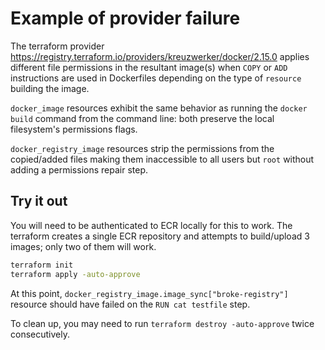 # Example of provider failure

The terraform provider https://registry.terraform.io/providers/kreuzwerker/docker/2.15.0 applies different file permissions in the resultant image(s) when `COPY` or `ADD` instructions are used in Dockerfiles depending on the type of `resource` building the image.

`docker_image` resources exhibit the same behavior as running the `docker build` command from the command line: both preserve the local filesystem's permissions flags.

`docker_registry_image` resources strip the permissions from the copied/added files making them inaccessible to all users but `root` without adding a permissions repair step.

## Try it out
You will need to be authenticated to ECR locally for this to work. The terraform creates a single ECR repository and attempts to build/upload 3 images; only two of them will work.
```bash
terraform init
terraform apply -auto-approve
```
At this point, `docker_registry_image.image_sync["broke-registry"]` resource should have failed on the `RUN cat testfile` step.

To clean up, you may need to run `terraform destroy -auto-approve` twice consecutively.

